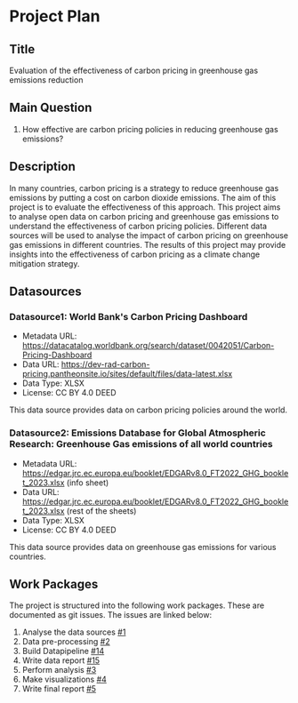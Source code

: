 # Project Plan

## Title
<!-- Give your project a short title. -->
Evaluation of the effectiveness of carbon pricing in greenhouse gas emissions reduction

## Main Question

<!-- Think about one main question you want to answer based on the data. -->
1. How effective are carbon pricing policies in reducing greenhouse gas emissions?

## Description

<!-- Describe your data science project in max. 200 words. Consider writing about why and how you attempt it. -->
In many countries, carbon pricing is a strategy to reduce greenhouse gas emissions by putting a cost on carbon dioxide emissions. The aim of this project is to evaluate the effectiveness of this approach. This project aims to analyse open data on carbon pricing and greenhouse gas emissions to understand the effectiveness of carbon pricing policies. Different data sources will be used to analyse the impact of carbon pricing on greenhouse gas emissions in different countries. The results of this project may provide insights into the effectiveness of carbon pricing as a climate change mitigation strategy. 


## Datasources

<!-- Describe each datasources you plan to use in a section. Use the prefic "DatasourceX" where X is the id of the datasource. -->

### Datasource1: World Bank's Carbon Pricing Dashboard
* Metadata URL: https://datacatalog.worldbank.org/search/dataset/0042051/Carbon-Pricing-Dashboard
* Data URL: https://dev-rad-carbon-pricing.pantheonsite.io/sites/default/files/data-latest.xlsx
* Data Type: XLSX
* License: CC BY 4.0 DEED

This data source provides data on carbon pricing policies around the world.



### Datasource2: Emissions Database for Global Atmospheric Research: Greenhouse Gas emissions of all world countries
* Metadata URL: https://edgar.jrc.ec.europa.eu/booklet/EDGARv8.0_FT2022_GHG_booklet_2023.xlsx (info sheet)
* Data URL: https://edgar.jrc.ec.europa.eu/booklet/EDGARv8.0_FT2022_GHG_booklet_2023.xlsx (rest of the sheets)
* Data Type: XLSX
* License: CC BY 4.0 DEED

This data source provides data on greenhouse gas emissions for various countries.

## Work Packages

<!-- List of work packages ordered sequentially, each pointing to an issue with more details. -->
The project is structured into the following work packages. These are documented as git issues. The issues are linked below:

1. Analyse the data sources [#1][i1]
2. Data pre-processing [#2][i2]
3. Build Datapipeline [#14][i14]
4. Write data report [#15][i15]
5. Perform analysis [#3][i3]
6. Make visualizations [#4][i4]
7. Write final report [#5][i5]

[i1]: https://github.com/xilef45/made-s24/issues/6
[i2]: https://github.com/xilef45/made-s24/issues/7
[i3]: https://github.com/xilef45/made-s24/issues/8
[i4]: https://github.com/xilef45/made-s24/issues/9
[i5]: https://github.com/xilef45/made-s24/issues/10
[i14]: https://github.com/xilef45/made-s24/issues/14
[i15]: https://github.com/xilef45/made-s24/issues/15